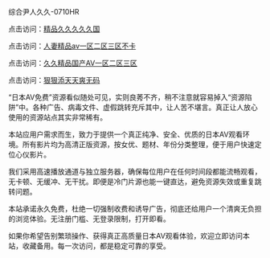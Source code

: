 综合尹人久久-0710HR

点击访问：<a href="https://heiliaoll4qsx.pages.dev">精品久久久久久国</a>

点击访问：<a href="https://heiliaoll4qsx.pages.dev">人妻精品av一区二区三区不卡</a>

点击访问：<a href="https://heiliaowzu4ur.pages.dev">久久精品国产AV一区二区三区</a>

点击访问：<a href="https://heiliaoe8ajia.pages.dev">狠狠添天天爽无码</a>


“日本AV免费”资源看似随处可见，实则良莠不齐，稍不注意就容易掉入“资源陷阱”中。各种广告、病毒文件、虚假跳转充斥其中，让人苦不堪言。真正让人放心使用的资源站点其实非常稀有。

本站应用户需求而生，致力于提供一个真正纯净、安全、优质的日本AV观看环境。所有影片均为高清正版资源，按女优、题材、年份分类整理，便于用户快速定位心仪影片。

我们采用高速播放通道与独立服务器，确保每位用户在任何时间段都能流畅观看，无卡顿、无缓冲、无干扰。即便是冷门片源也能一键直达，避免资源失效或重复跳转问题。

本站承诺永久免费，杜绝一切强制收费和诱导广告，彻底还给用户一个清爽无负担的浏览体验。无注册门槛、无登录限制，打开即看。

如果你希望告别繁琐操作、获得真正高质量日本AV观看体验，欢迎立即访问本站，收藏备用。每一次访问，都是稳定可靠的享受。

<span style="display:none;">[Canonical link]( https://github.com/hk20250710/riben543 ）</span>
